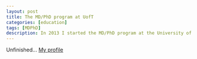 ```yaml
---
layout: post
title: The MD/PhD program at UofT
categories: [education]
tags: [MDPhD]
description: In 2013 I started the MD/PhD program at the University of Toronto.
---
```


Unfinished...
[My profile](http://mdphd.utoronto.ca/people/steadman-patrick)
